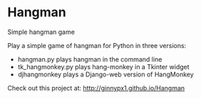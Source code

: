 # Hangman
Simple hangman game

Play a simple game of hangman for Python in three versions:
  - hangman.py plays hangman in the command line
  - tk_hangmonkey.py plays hang-monkey in a Tkinter widget
  - djhangmonkey plays a Django-web version of HangMonkey

Check out this project at: http://ginnypx1.github.io/Hangman